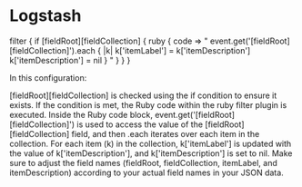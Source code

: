 # Logstash

filter {
    if [fieldRoot][fieldCollection] {
        ruby {
            code => "
                event.get('[fieldRoot][fieldCollection]').each { |k|
                    k['itemLabel'] = k['itemDescription']
                    k['itemDescription'] = nil
                }
            "
        }
    }
}

In this configuration:

[fieldRoot][fieldCollection] is checked using the if condition to ensure it exists.
If the condition is met, the Ruby code within the ruby filter plugin is executed.
Inside the Ruby code block, event.get('[fieldRoot][fieldCollection]') is used to access the value of the [fieldRoot][fieldCollection] field, and then .each iterates over each item in the collection.
For each item (k) in the collection, k['itemLabel'] is updated with the value of k['itemDescription'], and k['itemDescription'] is set to nil.
Make sure to adjust the field names (fieldRoot, fieldCollection, itemLabel, and itemDescription) according to your actual field names in your JSON data.
